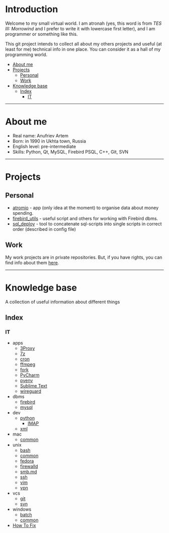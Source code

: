 # Introduction

Welcome to my small virtual world.
I am atronah (yes, this word is from _TES III: Morrowind_
and I prefer to write it with lowercase first letter),
and I am programmer or something like this.

This git project intends to collect all about my others projects and useful (at least for me) technical info in one place.
You can consider it as a hall of my programming world.


<!-- MarkdownTOC autolink="true" lowercase="all" uri_encoding="false" -->

- [About me](#about-me)
- [Projects](#projects)
    - [Personal](#personal)
    - [Work](#work)
- [Knowledge base](#knowledge-base)
    - [Index](#index)
        - [IT](#it)

<!-- /MarkdownTOC -->


-----------------


# About me

- Real name: Anufriev Artem
- Born: in 1990 in Ukhta town, Russia
- English level: pre-intermediate
- Skills: Python, Qt, MySQL, Firebird PSQL, C++, Git, SVN


-----------------



# Projects

## Personal

- [atromio](https://github.com/atronah/atromio) - app (only idea at the moment) to organise data about money spending.
- [firebird_utils](https://github.com/atronah/firebird_utils) - useful script and others for working with Firebird dbms.
- [sql_deploy](https://github.com/atronah/sql_deploy) - tool to concatenate sql-scripts into single scripts in correct order (described in config file)


## Work

My work projects are in private repositories.
But, if you have rights, you can find info about them [here](https://gitlab.com/mplus/info).


-----------------


# Knowledge base

A collection of useful information about different things

## Index

### IT

- apps
    - [3Proxy](it/apps/3proxy.md)
    - [7z](it/apps/7z.md)
    - [cron](it/apps/cron.md)
    - [ffmpeg](it/apps/ffmpeg.md)
    - [fork](it/apps/fork.md)
    - [PyCharm](it/apps/pycharm.md)
    - [pyenv](it/apps/pyenv.md)
    - [Sublime Text](it/apps/sublime.md)
    - [wireguard](it/apps/wireguard.md)
- dbms
    - [firebird](it/dbms/firebird.md)
    - [mysql](it/dbms/mysql.md)
- dev
    - [python](it/dev/python/README.md)
        - [IMAP](it/dev/python/imap.md)
    - [xml](it/dev/xml.md)
- mac
    - [common](it/mac/common.md)
- unix
    - [bash](it/unix/bash.md)
    - [common](it/unix/common.md)
    - [fedora](it/unix/fedora.md)
    - [firewalld](it/unix/firewalld.md)
    - [smb.md](it/unix/smb.md)
    - [ssh](it/unix/ssh.md)
    - [vim](it/unix/vim.md)
    - [vpn](it/unix/vpn.md)
- vcs
    - [git](it/vcs/git.md)
    - [svn](it/vcs/svn.md)
- windows
    - [batch](it/windows/batch.md)
    - [common](it/windows/common.md)
- [How To Fix](it/how_to_fix.md)
